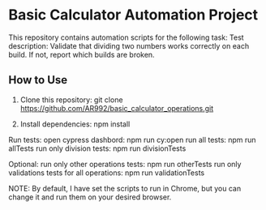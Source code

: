 # Basic Calculator Automation Project

This repository contains automation scripts for the following task:
Test description: Validate that dividing two numbers works correctly on each build. If not, report which builds are broken.

## How to Use
1. Clone this repository:
git clone https://github.com/AR992/basic_calculator_operations.git

3. Install dependencies:
npm install

Run tests:
open cypress dashbord: npm run cy:open
run all tests: npm run allTests
run only division tests: npm run divisionTests

Optional:
run only other operations tests: npm run otherTests
run only validations tests for all operations: npm run validationTests

NOTE: By default, I have set the scripts to run in Chrome, but you can change it and run them on your desired browser.
